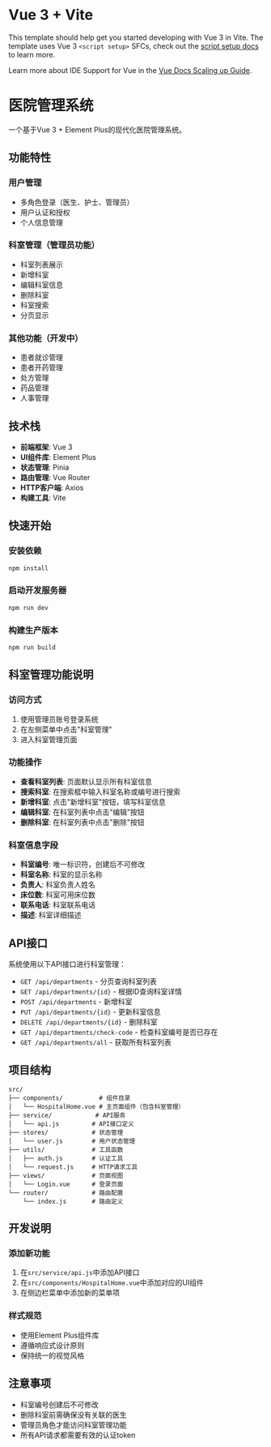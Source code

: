 # Vue 3 + Vite

This template should help get you started developing with Vue 3 in Vite. The template uses Vue 3 `<script setup>` SFCs, check out the [script setup docs](https://v3.vuejs.org/api/sfc-script-setup.html#sfc-script-setup) to learn more.

Learn more about IDE Support for Vue in the [Vue Docs Scaling up Guide](https://vuejs.org/guide/scaling-up/tooling.html#ide-support).

# 医院管理系统

一个基于Vue 3 + Element Plus的现代化医院管理系统。

## 功能特性

### 用户管理
- 多角色登录（医生、护士、管理员）
- 用户认证和授权
- 个人信息管理

### 科室管理（管理员功能）
- 科室列表展示
- 新增科室
- 编辑科室信息
- 删除科室
- 科室搜索
- 分页显示

### 其他功能（开发中）
- 患者就诊管理
- 患者开药管理
- 处方管理
- 药品管理
- 人事管理

## 技术栈

- **前端框架**: Vue 3
- **UI组件库**: Element Plus
- **状态管理**: Pinia
- **路由管理**: Vue Router
- **HTTP客户端**: Axios
- **构建工具**: Vite

## 快速开始

### 安装依赖
```bash
npm install
```

### 启动开发服务器
```bash
npm run dev
```

### 构建生产版本
```bash
npm run build
```

## 科室管理功能说明

### 访问方式
1. 使用管理员账号登录系统
2. 在左侧菜单中点击"科室管理"
3. 进入科室管理页面

### 功能操作
- **查看科室列表**: 页面默认显示所有科室信息
- **搜索科室**: 在搜索框中输入科室名称或编号进行搜索
- **新增科室**: 点击"新增科室"按钮，填写科室信息
- **编辑科室**: 在科室列表中点击"编辑"按钮
- **删除科室**: 在科室列表中点击"删除"按钮

### 科室信息字段
- **科室编号**: 唯一标识符，创建后不可修改
- **科室名称**: 科室的显示名称
- **负责人**: 科室负责人姓名
- **床位数**: 科室可用床位数
- **联系电话**: 科室联系电话
- **描述**: 科室详细描述

## API接口

系统使用以下API接口进行科室管理：

- `GET /api/departments` - 分页查询科室列表
- `GET /api/departments/{id}` - 根据ID查询科室详情
- `POST /api/departments` - 新增科室
- `PUT /api/departments/{id}` - 更新科室信息
- `DELETE /api/departments/{id}` - 删除科室
- `GET /api/departments/check-code` - 检查科室编号是否已存在
- `GET /api/departments/all` - 获取所有科室列表

## 项目结构

```
src/
├── components/          # 组件目录
│   └── HospitalHome.vue # 主页面组件（包含科室管理）
├── service/            # API服务
│   └── api.js         # API接口定义
├── stores/            # 状态管理
│   └── user.js        # 用户状态管理
├── utils/             # 工具函数
│   ├── auth.js        # 认证工具
│   └── request.js     # HTTP请求工具
├── views/             # 页面视图
│   └── Login.vue      # 登录页面
└── router/            # 路由配置
    └── index.js       # 路由定义
```

## 开发说明

### 添加新功能
1. 在`src/service/api.js`中添加API接口
2. 在`src/components/HospitalHome.vue`中添加对应的UI组件
3. 在侧边栏菜单中添加新的菜单项

### 样式规范
- 使用Element Plus组件库
- 遵循响应式设计原则
- 保持统一的视觉风格

## 注意事项

- 科室编号创建后不可修改
- 删除科室前需确保没有关联的医生
- 管理员角色才能访问科室管理功能
- 所有API请求都需要有效的认证token
